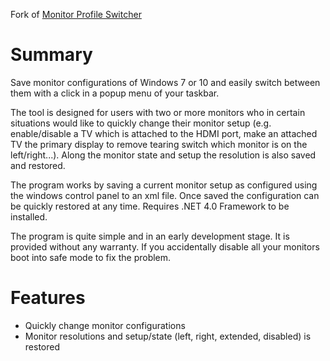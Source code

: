 Fork of [Monitor Profile Switcher](https://sourceforge.net/projects/monitorswitcher/)

# Summary

Save monitor configurations of Windows 7 or 10 and easily switch between them with a click in a popup menu of your taskbar.

The tool is designed for users with two or more monitors who in certain situations would like to quickly change their monitor setup (e.g. enable/disable a TV which is attached to the HDMI port, make an attached TV the primary display to remove tearing switch which monitor is on the left/right...). Along the monitor state and setup the resolution is also saved and restored.

The program works by saving a current monitor setup as configured using the windows control panel to an xml file. Once saved the configuration can be quickly restored at any time. Requires .NET 4.0 Framework to be installed.

The program is quite simple and in an early development stage. It is provided without any warranty. If you accidentally disable all your monitors boot into safe mode to fix the problem.

# Features

* Quickly change monitor configurations
* Monitor resolutions and setup/state (left, right, extended, disabled) is restored
